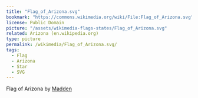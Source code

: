 ```yaml
---
title: "Flag_of_Arizona.svg"
bookmark: "https://commons.wikimedia.org/wiki/File:Flag_of_Arizona.svg"
license: Public Domain
picture: "/assets/wikimedia-flags-states/Flag_of_Arizona.svg"
related: Arizona (en.wikipedia.org)
type: picture
permalink: /wikimedia/Flag_of_Arizona.svg/
tags:
  - Flag
  - Arizona
  - Star
  - SVG
---
```

Flag of Arizona by [Madden](https://commons.wikimedia.org/wiki/User:Madden)